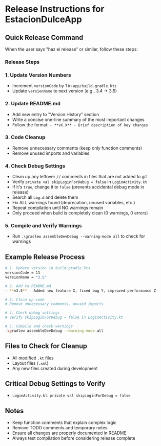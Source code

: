 # Release Instructions for EstacionDulceApp

## Quick Release Command
When the user says "haz el release" or similar, follow these steps:

### Release Steps
### 1. Update Version Numbers
- Increment `versionCode` by 1 in `app/build.gradle.kts`
- Update `versionName` to next version (e.g., 3.4 → 3.5)

### 2. Update README.md
- Add new entry to "Version History" section
- Write a concise one-line summary of the most important changes
- Follow the format: `- **vX.X** - Brief description of key changes`

### 3. Code Cleanup
- Remove unnecessary comments (keep only function comments)
- Remove unused imports and variables

### 4. Check Debug Settings
- Clean up any leftover `//` comments in files that are not added to git
- Verify `private val skipLoginForDebug = false` in `LoginActivity.kt`
- If it's `true`, change it to `false` (prevents accidental debug mode in release)
- Search all `Log.d` and delete them
- Fix ALL warnings found (deprecation, unused variables, etc.)
- Repeat compilation until NO warnings remain
- Only proceed when build is completely clean (0 warnings, 0 errors)

### 5. Compile and Verify Warnings
- Run `.\gradlew assembleDevDebug --warning-mode all` to check for warnings

## Example Release Process

```bash
# 1. Update version in build.gradle.kts
versionCode = 11
versionName = "3.5"

# 2. Add to README.md
- **v3.5** - Added new feature X, fixed bug Y, improved performance Z

# 3. Clean up code
# Remove unnecessary comments, unused imports

# 4. Check debug settings
# Verify skipLoginForDebug = false in LoginActivity.kt

# 5. Compile and check warnings
.\gradlew assembleDevDebug --warning-mode all
```

## Files to Check for Cleanup
- All modified `.kt` files
- Layout files (`.xml`)
- Any new files created during development

## Critical Debug Settings to Verify
- `LoginActivity.kt`: `private val skipLoginForDebug = false`

## Notes
- Keep function comments that explain complex logic
- Remove TODO comments and temporary notes
- Ensure all changes are properly documented in README
- Always test compilation before considering release complete
